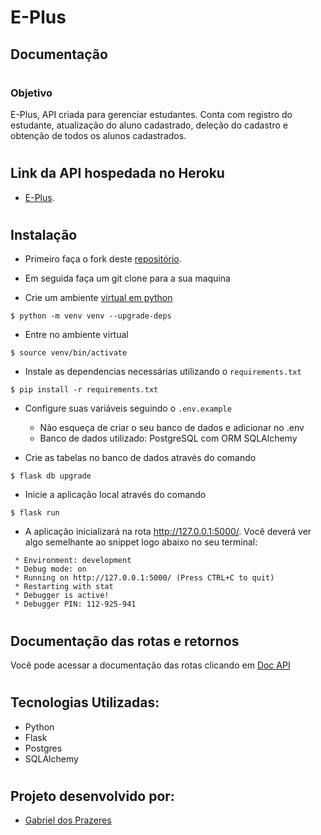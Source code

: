 # E-Plus

## Documentação

#

### Objetivo

E-Plus, API criada para gerenciar estudantes.
Conta com registro do estudante, atualização do aluno cadastrado, deleção do cadastro e obtenção de todos os alunos cadastrados.

#

## Link da API hospedada no Heroku

- [E-Plus](https://e-plus-school.herokuapp.com/api).

#

## Instalação

- Primeiro faça o fork deste [repositório](https://github.com/gabrieldosprazeres/e-plus).

- Em seguida faça um git clone para a sua maquina

- Crie um ambiente [virtual em python](https://docs.python.org/pt-br/3/tutorial/venv.html)

```
$ python -m venv venv --upgrade-deps
```

- Entre no ambiente virtual

```
$ source venv/bin/activate
```

- Instale as dependencias necessárias utilizando o `requirements.txt`

```
$ pip install -r requirements.txt
```

- Configure suas variáveis seguindo o `.env.example`

  - Não esqueça de criar o seu banco de dados e adicionar no .env
  - Banco de dados utilizado: PostgreSQL com ORM SQLAlchemy

- Crie as tabelas no banco de dados através do comando

```
$ flask db upgrade
```

- Inicie a aplicação local através do comando

```
$ flask run
```

- A aplicação inicializará na rota http://127.0.0.1:5000/. Você deverá ver algo semelhante ao snippet logo abaixo no seu terminal:

```
 * Environment: development
 * Debug mode: on
 * Running on http://127.0.0.1:5000/ (Press CTRL+C to quit)
 * Restarting with stat
 * Debugger is active!
 * Debugger PIN: 112-925-941
```

#

## Documentação das rotas e retornos

Você pode acessar a documentação das rotas clicando em [Doc API](https://documenter.getpostman.com/view/18794559/UVXerHjv)

#

## Tecnologias Utilizadas:

- Python
- Flask
- Postgres
- SQLAlchemy

#

## Projeto desenvolvido por:

- [Gabriel dos Prazeres](https://www.linkedin.com/in/gabrieldosprazeres/)
